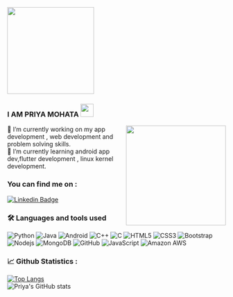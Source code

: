 
<img src="https://rishavanand.github.io/static/images/greetings.gif" align="center" height="200px"/>


### I AM PRIYA MOHATA <img src="https://raw.githubusercontent.com/MartinHeinz/MartinHeinz/master/wave.gif" width="30px"> 
<img align='right' src="https://media.giphy.com/media/ieyl9zmCjO4b4t6qoY/giphy.gif" width="230">
🔭 I’m currently working on my app development , web development and problem solving skills. <br>
🌱 I’m currently learning android app dev,flutter development , linux kernel development.

 ### You can find me on :
[![Linkedin Badge](https://img.shields.io/badge/-priyamohata-blue?style=flat-square&logo=Linkedin&logoColor=white&link=https://www.linkedin.com/in/anirudhemmadi/)](https://www.linkedin.com/in/priya-mohata-a02170196/)
<br>

### :hammer_and_wrench: Languages and tools used <br> 
![Python](https://img.shields.io/badge/-Python-black?style=flat-square&logo=Python)
![Java](https://img.shields.io/badge/-java-E34A86?style=flat-square&logo=java)
![Android](https://img.shields.io/badge/-Android-black?style=flat-square&logo=Android)
![C++](https://img.shields.io/badge/-C++-00599C?style=flat-square&logo=c)
![C](https://img.shields.io/badge/-C-00599C?style=flat-square&logo=c)
![HTML5](https://img.shields.io/badge/-HTML5-E34F26?style=flat-square&logo=html5&logoColor=white)
![CSS3](https://img.shields.io/badge/-CSS3-1572B6?style=flat-square&logo=css3)
![Bootstrap](https://img.shields.io/badge/-Bootstrap-563D7C?style=flat-square&logo=bootstrap)
![Nodejs](https://img.shields.io/badge/-Nodejs-black?style=flat-square&logo=Node.js)
![MongoDB](https://img.shields.io/badge/-MongoDB-black?style=flat-square&logo=mongodb)
![GitHub](https://img.shields.io/badge/-GitHub-181717?style=flat-square&logo=github)
![JavaScript](https://img.shields.io/badge/-JavaScript-black?style=flat-square&logo=javascript)
![Amazon AWS](https://img.shields.io/badge/Amazon%20AWS-232F3E?style=flat-square&logo=amazon-aws)
<br>
### 	:chart_with_upwards_trend: Github Statistics :
[![Top Langs](https://github-readme-stats.vercel.app/api/top-langs/?username=Priya2410&layout=compact&show_icons=true&theme=highcontrast)](https://github.com/Priya2410/github-readme-stats)     
![Priya's GitHub stats](https://github-readme-stats.vercel.app/api?username=Priya2410&show_icons=true&theme=highcontrast)

<!-- Here are some ideas to get you started:

- 🔭 I’m currently working on my app development , web development and problem solving skills.
- 📫 How to reach me: 
<link href="
- 😄 Pronouns: ...
- ⚡ Fun fact: ...
--> 
